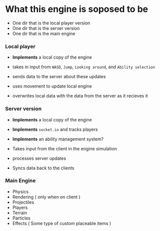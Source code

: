 # What this engine is soposed to be 

- One dir that is the local player version
- One dir that is the server version 
- One dir that is the main engine

### Local player

- **Implements** a local copy of the engine

- takes in input from `WASD`, `Jump`, `Looking around`, and `Ability selection`
- sends data to the server about these updates
- uses movement to update local engine
- overwrites local data with the data from the server as it recieves it

### Server version

- **Implements** a local copy of the engine
- **Implements** `socket.io` and tracks players
- **Implements** an ability management system?

- Takes input from the client in the engine simulation
- processes server updates
- Syncs data back to the clients

### Main Engine

- Physics
- Rendering ( only when on client )
- Projectiles
- Players
- Terrain
- Particles
- Effects ( Some type of custom placeable items )

